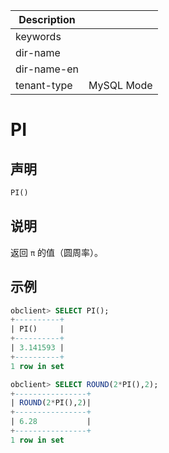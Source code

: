 | Description   |                 |
|---------------|-----------------|
| keywords      |                 |
| dir-name      |                 |
| dir-name-en   |                 |
| tenant-type   | MySQL Mode      |

# PI

## 声明

```sql
PI()
```

## 说明

返回 `π` 的值（圆周率）。

## 示例

```sql
obclient> SELECT PI();
+----------+
| PI()     |
+----------+
| 3.141593 |
+----------+
1 row in set

obclient> SELECT ROUND(2*PI(),2);
+----------------+
| ROUND(2*PI(),2)|
+----------------+
| 6.28           |
+----------------+
1 row in set
```
